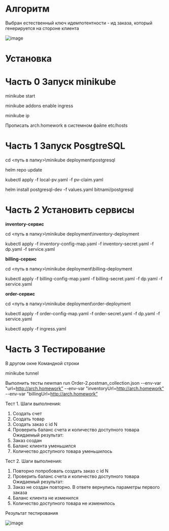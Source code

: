 # Алгоритм

Выбран естественный ключ идемпотентности - ид заказа, который генерируется на стороне клиента

![image](https://github.com/YuliyaNemchaninova/Order-2/assets/47818848/305828f8-abfd-4c9b-84c7-bd4ec8c8152b)


# **Установка**

# Часть 0 Запуск minikube

minikube start

minikube addons enable ingress

minikube ip

Прописать <ip> arch.homework в системном файле etc/hosts

# Часть 1 Запуск **PosgtreSQL**

cd <путь в папку>\minikube deployment\postgresql

helm repo update

kubectl apply -f local-pv.yaml -f pv-claim.yaml

helm install postgresql-dev -f values.yaml bitnami/postgresql

# Часть 2 У**становить сервисы**

**inventory-сервис**

cd <путь в папку>\minikube deployment\inventory-deployment

kubectl apply -f inventory-config-map.yaml -f inventory-secret.yaml -f dp.yaml -f service.yaml

**billing-сервис**

cd <путь в папку>\minikube deployment\billing-deployment

kubectl apply -f billing-config-map.yaml -f billing-secret.yaml -f dp.yaml -f service.yaml

**order-сервис**

cd <путь в папку>\minikube deployment\order-deployment

kubectl apply -f order-config-map.yaml -f order-secret.yaml -f dp.yaml -f service.yaml

kubectl apply -f ingress.yaml

# Часть 3 Тестирование

В другом окне Командной строки

minikube tunnel

Выполнить тесты
newman run Order-2.postman_collection.json --env-var "url=http://arch.homework” --env-var "inventoryUrl=http://arch.homework” --env-var "billingUrl=http://arch.homework”

Тест 1. 
Шаги выполнения: 
1. Создать счет
2. Создать товар
3. Создать заказ с id N
4. Проверить баланс счета и количество доступного товара
Ожидаемый результат:
1. Заказ создан
2. Баланс клиента уменьшился
3. Количество доступного товара уменьшилось

Тест 2. 
Шаги выполнения: 
1. Повторно попробовать создать заказ с id N
4. Проверить баланс счета и количество доступного товара
Ожидаемый результат:
1. Заказ не создан повторно. В ответе вернулись параметры первого заказа
2. Баланс клиента не изменился
3. Количество доступного товара не изменилось


Результат тестирования

![image](https://github.com/YuliyaNemchaninova/Order-2/assets/47818848/eae727fd-c70e-40f2-9a29-be99b8084767)
